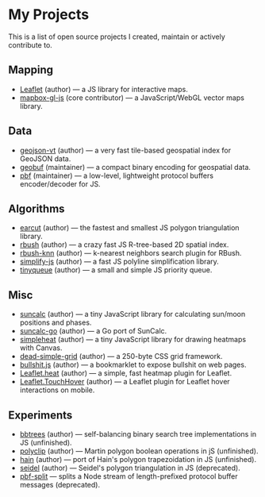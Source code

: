 # My Projects

This is a list of open source projects I created, maintain or actively contribute to.

## Mapping

- [Leaflet](https://github.com/Leaflet/Leaflet) (author) — a JS library for interactive maps.
- [mapbox-gl-js](https://github.com/mapbox/mapbox-gl-js) (core contributor) — a JavaScript/WebGL vector maps library.

## Data

- [geojson-vt](https://github.com/mapbox/geojson-vt) (author) — a very fast tile-based geospatial index for GeoJSON data.
- [geobuf](https://github.com/mapbox/geobuf) (maintainer) — a compact binary encoding for geospatial data.
- [pbf](https://github.com/mapbox/pbf) (maintainer) — a low-level, lightweight protocol buffers encoder/decoder for JS.

## Algorithms

- [earcut](https://github.com/mapbox/earcut) (author) — the fastest and smallest JS polygon triangulation library.
- [rbush](https://github.com/mourner/rbush) (author) — a crazy fast JS R-tree-based 2D spatial index.
- [rbush-knn](https://github.com/mourner/rbush-knn) (author) — k-nearest neighbors search plugin for RBush.
- [simplify-js](https://github.com/mourner/simplify-js) (author) — a fast JS polyline simplification library.
- [tinyqueue](https://github.com/mourner/tinyqueue) (author) — a small and simple JS priority queue.

## Misc

- [suncalc](https://github.com/mourner/suncalc) (author) — a tiny JavaScript library for calculating sun/moon positions and phases.
- [suncalc-go](https://github.com/mourner/suncalc-go) (author) — a Go port of SunCalc.
- [simpleheat](https://github.com/mourner/simpleheat) (author) — a tiny JavaScript library for drawing heatmaps with Canvas.
- [dead-simple-grid](https://github.com/mourner/dead-simple-grid) (author) — a 250-byte CSS grid framework.
- [bullshit.js](https://github.com/mourner/bullshit.js) (author) — a bookmarklet to expose bullshit on web pages.
- [Leaflet.heat](https://github.com/Leaflet/Leaflet.heat) (author) — a simple, fast heatmap plugin for Leaflet.
- [Leaflet.TouchHover](https://github.com/mourner/Leaflet.TouchHover) (author) — a Leaflet plugin for Leaflet hover interactions on mobile.

## Experiments

- [bbtrees](https://github.com/mourner/bbtree) (author) — self-balancing binary search tree implementations in JS (unfinished).
- [polyclip](https://github.com/mapbox/polyclip) (author) — Martin polygon boolean operations in jS (unfinished).
- [hain](https://github.com/mourner/hain) (author) — port of Hain's polygon trapezoidation in JS (unfinished).
- [seidel](https://github.com/mapbox/seidel) (author) — Seidel's polygon triangulation in JS (deprecated).
- [pbf-split](https://github.com/mourner/pbf-split) — splits a Node stream of length-prefixed protocol buffer messages (deprecated).

